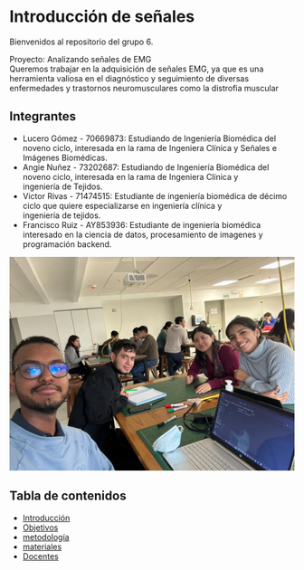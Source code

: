 # Introducción de señales

Bienvenidos al repositorio del grupo 6.

Proyecto: Analizando señales de EMG  
Queremos trabajar en la adquisición de señales EMG, ya que es una herramienta valiosa en el diagnóstico y seguimiento de diversas enfermedades y trastornos neuromusculares como la distrofia muscular

## Integrantes 

- Lucero Gómez - 70669873: Estudiando de Ingeniería Biomédica del noveno ciclo, interesada en la rama de Ingeniera Clínica y Señales e Imágenes Biomédicas.
- Angie Nuñez - 73202687: Estudiando de Ingeniería Biomédica del noveno ciclo, interesada en la rama de Ingeniera Clínica y ingeniería de Tejidos.
- Victor Rivas - 71474515: Estudiante de ingeniería biomédica de décimo ciclo que quiere especializarse en ingeniería clínica y ingeniería de tejidos.
- Francisco Ruiz - AY853936: Estudiante de ingeniería biomédica interesado en la ciencia de datos, procesamiento de imagenes y programación backend.

![Foto integrantes del grupo 6](img/integrantes.jpg)

## Tabla de contenidos

- [Introducción ](Documentacion/Index)
- [Objetivos ](Documentacion/objetivos.txt)
- [metodología ](Documentacion/metodologia.txt)
- [materiales ](Documentacion/materiales.txt)
- [Docentes ](Documentacion/metodologia.txt)




